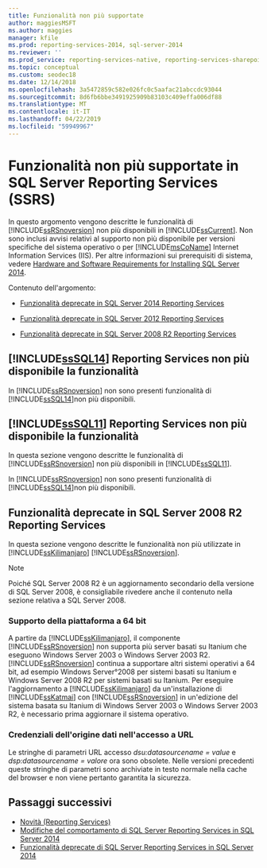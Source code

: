 ```yaml
---
title: Funzionalità non più supportate
author: maggiesMSFT
ms.author: maggies
manager: kfile
ms.prod: reporting-services-2014, sql-server-2014
ms.reviewer: ''
ms.prod_service: reporting-services-native, reporting-services-sharepoint
ms.topic: conceptual
ms.custom: seodec18
ms.date: 12/14/2018
ms.openlocfilehash: 3a5472859c582e026fc0c5aafac21abccdc93044
ms.sourcegitcommit: 8d6fb6bbe3491925909b83103c409effa006df88
ms.translationtype: MT
ms.contentlocale: it-IT
ms.lasthandoff: 04/22/2019
ms.locfileid: "59949967"
---
```

# <a name="discontinued-functionality-in-sql-server-reporting-services-ssrs"></a>Funzionalità non più supportate in SQL Server Reporting Services (SSRS)

  In questo argomento vengono descritte le funzionalità di [!INCLUDE[ssRSnoversion](../includes/ssrsnoversion-md.md)] non più disponibili in [!INCLUDE[ssCurrent](../includes/sscurrent-md.md)]. Non sono inclusi avvisi relativi al supporto non più disponibile per versioni specifiche del sistema operativo o per [!INCLUDE[msCoName](../includes/msconame-md.md)] Internet Information Services (IIS). Per altre informazioni sui prerequisiti di sistema, vedere [Hardware and Software Requirements for Installing SQL Server 2014](../sql-server/install/hardware-and-software-requirements-for-installing-sql-server.md).  
  
 Contenuto dell'argomento:  
  
- [Funzionalità deprecate in SQL Server 2014 Reporting Services](#bkmk_sql14)  
  
- [Funzionalità deprecate in SQL Server 2012 Reporting Services](#bkmk_rc0)  
  
- [Funzionalità deprecate in SQL Server 2008 R2 Reporting Services](#bkmk_kj)  
  
##  <a name="bkmk_sql14"></a> [!INCLUDE[ssSQL14](../includes/sssql14-md.md)] Reporting Services non più disponibile la funzionalità

 In [!INCLUDE[ssRSnoversion](../includes/ssrsnoversion-md.md)] non sono presenti funzionalità di [!INCLUDE[ssSQL14](../includes/sssql14-md.md)]non più disponibili.  
  
##  <a name="bkmk_rc0"></a> [!INCLUDE[ssSQL11](../includes/sssql11-md.md)] Reporting Services non più disponibile la funzionalità

 In questa sezione vengono descritte le funzionalità di [!INCLUDE[ssRSnoversion](../includes/ssrsnoversion-md.md)] non più disponibili in [!INCLUDE[ssSQL11](../includes/sssql11-md.md)].  
  
 In [!INCLUDE[ssRSnoversion](../includes/ssrsnoversion-md.md)] non sono presenti funzionalità di [!INCLUDE[ssSQL14](../includes/sssql14-md.md)]non più disponibili.  
  
##  <a name="bkmk_kj"></a> Funzionalità deprecate in SQL Server 2008 R2 Reporting Services

 In questa sezione vengono descritte le funzionalità non più utilizzate in [!INCLUDE[ssKilimanjaro](../includes/sskilimanjaro-md.md)] [!INCLUDE[ssRSnoversion](../includes/ssrsnoversion-md.md)].  
  
> [!NOTE]  
> Poiché SQL Server 2008 R2 è un aggiornamento secondario della versione di SQL Server 2008, è consigliabile rivedere anche il contenuto nella sezione relativa a SQL Server 2008.
  
### <a name="64-bit-platform-support"></a>Supporto della piattaforma a 64 bit

 A partire da [!INCLUDE[ssKilimanjaro](../includes/sskilimanjaro-md.md)], il componente [!INCLUDE[ssRSnoversion](../includes/ssrsnoversion-md.md)] non supporta più server basati su Itanium che eseguono Windows Server 2003 o Windows Server 2003 R2. [!INCLUDE[ssRSnoversion](../includes/ssrsnoversion-md.md)] continua a supportare altri sistemi operativi a 64 bit, ad esempio Windows Server°2008 per sistemi basati su Itanium e Windows Server 2008 R2 per sistemi basati su Itanium. Per eseguire l'aggiornamento a [!INCLUDE[ssKilimanjaro](../includes/sskilimanjaro-md.md)] da un'installazione di [!INCLUDE[ssKatmai](../includes/sskatmai-md.md)] con [!INCLUDE[ssRSnoversion](../includes/ssrsnoversion-md.md)] in un'edizione del sistema basata su Itanium di Windows Server 2003 o Windows Server 2003 R2, è necessario prima aggiornare il sistema operativo.  
  
### <a name="data-source-credentials-in-url-access"></a>Credenziali dell'origine dati nell'accesso a URL

 Le stringhe di parametri URL accesso *dsu:datasourcename = value* e *dsp:datasourcename = valore* ora sono obsolete. Nelle versioni precedenti queste stringhe di parametri sono archiviate in testo normale nella cache del browser e non viene pertanto garantita la sicurezza.  
  
## <a name="next-steps"></a>Passaggi successivi

 - [Novità &#40;Reporting Services&#41;](what-s-new-reporting-services.md)
 - [Modifiche del comportamento di SQL Server Reporting Services in SQL Server 2014](behavior-changes-to-sql-server-reporting-services-in-sql-server-2016.md)
 - [Funzionalità deprecate di SQL Server Reporting Services in SQL Server 2014](deprecated-features-in-sql-server-reporting-services-ssrs.md)